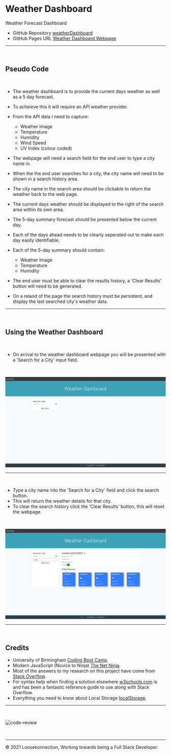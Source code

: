 # Weather Dashboard
Weather Forecast Dashboard

*   GitHub Repository [weatherDashboard](https://github.com/Loosekonnection/weatherDashboard)
*   GitHub Pages URL [Weather Dashboard Webpage](https://loosekonnection.github.io/weatherDashboard/)
---

<br>

## Pseudo Code
<br>

*   The weather dashboard is to provide the current days weather as well as a 5 day forecast.
*   To acheieve this it will require an API weather provider.
*   From the API data I need to capture:

    *   Weather Image
    *   Temperature  
    *   Humidity
    *   Wind Speed
    *   UV Index (colour coded)

*   The webpage will need a search field for the end user to type a city name in. 
*   When the the end user searches for a city, the city name will need to be shown in a search history area.
*   The city name in the search area should be clickable to return the weather back to the web page.
*   The current days weather should be displayed to the right of the search area within its own area.
*   The 5-day summary forecast should be presented below the current day.
*   Each of the days ahead needs to be clearly seperated out to make each day easily identifiable. 
*   Each of the 5-day summary should contain:

    *   Weather Image
    *   Temperature
    *   Humidity

*   The end user must be able to clear the results history, a 'Clear Results' button will need to be generated.
*   On a relaod of the page the search history must be persistent, and display the last searched city's weather data.
---

<br>

## Using the Weather Dashboard
<br>

*   On arrival to the weather dashboard webpage you will be presented with a 'Search for a City' input field.

<br>

![alt](README_img/screenshot_01.PNG)

---

<br>

*   Type a city name into the 'Search for a City' field and click the search button.
*   This will return the weather details for that city.
*   To clear the search history click the 'Clear Results' button, this will reset the webpage.

<br>

![alt](README_img/screenshot_02.PNG)

---

<br>

## Credits

*   University of Birmingham [Coding Boot Camp](https://bootcamp.birmingham.ac.uk/coding/).
*   Modern JavaScript (Novice to Ninja) [The Net Ninja](https://www.thenetninja.co.uk/courses/modern-javascript-tutorial).
*   Most of the answers to my research on this project have come from [Stack Overflow](https://stackoverflow.com/).
*   For syntax help when finding a solution elsewhere [w3schools.com](https://www.w3schools.com/jsref/default.asp) is and has been a fantastic reference guide to use along with Stack Overflow.
*   Everything you need to know about Local Storage [localStorage](https://www.boldare.com/blog/everything-you-need-to-know-about-local-storage/).

---
<br>

![code-review](https://img.shields.io/badge/code--review-ready%20for%20review-green)

<br>

---
© 2021 Loosekonnection, Working towards being a Full Stack Developer.